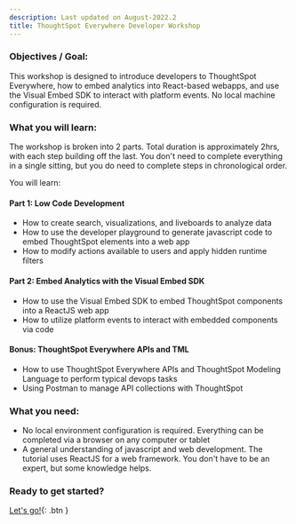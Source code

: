 ```yaml
---
description: Last updated on August-2022.2
title: ThoughtSpot Everywhere Developer Workshop
---
```


### Objectives / Goal:
This workshop is designed to introduce developers to ThoughtSpot Everywhere, how to embed analytics into React-based webapps, and use the Visual Embed SDK to interact with platform events. No local machine configuration is required.

### What you will learn:
The workshop is broken into 2 parts. Total duration is approximately 2hrs, with each step building off the last. You don't need to complete everything in a single sitting, but you do need to complete steps in chronological order. 

You will learn:

#### Part 1: Low Code Development
- How to create search, visualizations, and liveboards to analyze data
- How to use the developer playground to generate javascript code to embed ThoughtSpot elements into a web app
- How to modify actions available to users and apply hidden runtime filters

#### Part 2: Embed Analytics with the Visual Embed SDK
- How to use the Visual Embed SDK to embed ThoughtSpot components into a ReactJS web app
- How to utilize platform events to interact with embedded components via code

#### Bonus: ThoughtSpot Everywhere APIs and TML
- How to use ThoughtSpot Everywhere APIs and ThoughtSpot Modeling Language to perform typical devops tasks 
- Using Postman to manage API collections with ThoughtSpot

### What you need:
- No local environment configuration is required. Everything can be completed via a browser on any computer or tablet
- A general understanding of javascript and web development. The tutorial uses ReactJS for a web framework. You don't have to be an expert, but some knowledge helps.

### Ready to get started?
[Let's go!](/ts-dev-workshop-short-2022-aug.2/index.html){: .btn }

